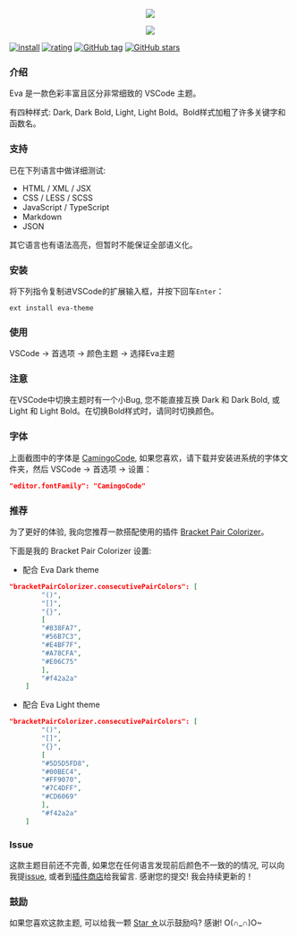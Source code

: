 <p align="center"><img src="https://github.com/fisheva/Static/blob/master/Eva-Theme/Screenshot/Eva-Dark@2X.png?raw=true"></p>
<p align="center"><img src="https://github.com/fisheva/Static/blob/master/Eva-Theme/Screenshot/Eva-Light@2X.png?raw=true"></p>


[![install](http://vsmarketplacebadge.apphb.com/installs/fisheva.eva-theme.svg?style=flat-flat)](https://marketplace.visualstudio.com/items?itemName=fisheva.eva-theme) [![rating](http://vsmarketplacebadge.apphb.com/rating-short/fisheva.eva-theme.svg?style=flat)](https://marketplace.visualstudio.com/items/fisheva.eva-theme)    [![GitHub tag](https://img.shields.io/github/release/fisheva/eva-theme.svg?style=flat)](https://github.com/fisheva/eva-theme/releases)  [![GitHub stars](https://img.shields.io/github/stars/fisheva/eva-theme.svg?style=social&label=Star&maxAge=2592000)](https://github.com/fisheva/eva-theme)
### 介绍
Eva 是一款色彩丰富且区分非常细致的 VSCode 主题。

有四种样式: Dark, Dark Bold, Light, Light Bold。Bold样式加粗了许多关键字和函数名。

### 支持
已在下列语言中做详细测试:
- HTML / XML / JSX
- CSS / LESS / SCSS
- JavaScript / TypeScript
- Markdown
- JSON

其它语言也有语法高亮，但暂时不能保证全部语义化。

### 安装
将下列指令复制进VSCode的扩展输入框，并按下回车`Enter`：
```shell
ext install eva-theme
```
### 使用
VSCode → 首选项 → 颜色主题 → 选择Eva主题

### 注意
在VSCode中切换主题时有一个小Bug, 您不能直接互换 Dark 和 Dark Bold, 或 Light 和 Light Bold。在切换Bold样式时，请同时切换颜色。

### 字体
上面截图中的字体是 [CamingoCode](https://www.fontsquirrel.com/fonts/camingocode), 如果您喜欢，请下载并安装进系统的字体文件夹，然后 VSCode → 首选项 → 设置：
```json
"editor.fontFamily": "CamingoCode"
```
### 推荐
为了更好的体验, 我向您推荐一款搭配使用的插件 [Bracket Pair Colorizer](https://marketplace.visualstudio.com/items?itemName=CoenraadS.bracket-pair-colorizer)。

下面是我的 Bracket Pair Colorizer 设置:

- 配合 Eva Dark theme
```json
"bracketPairColorizer.consecutivePairColors": [
        "()",
        "[]",
        "{}",
        [
        "#838FA7",
        "#56B7C3",
        "#E4BF7F",
        "#A78CFA",
        "#E06C75"
        ],
        "#f42a2a"
    ]
```

- 配合 Eva Light theme
```json
"bracketPairColorizer.consecutivePairColors": [
        "()",
        "[]",
        "{}",
        [
        "#5D5D5FD8",
        "#00BEC4",
        "#FF9070",
        "#7C4DFF",
        "#CD6069"
        ],
        "#f42a2a"
    ]
```

### Issue
这款主题目前还不完善, 如果您在任何语言发现前后颜色不一致的的情况, 可以向我提[issue](https://github.com/fisheva/Eva-Theme/issues), 或者到[插件商店](https://marketplace.visualstudio.com/items/fisheva.eva-theme)给我留言. 感谢您的提交! 我会持续更新的！

### 鼓励
如果您喜欢这款主题, 可以给我一颗 [Star ☆](https://github.com/fisheva/Eva-Theme)以示鼓励吗? 感谢! O(∩_∩)O~
